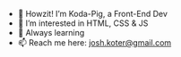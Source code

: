 - 🐷 Howzit! I’m Koda-Pig, a Front-End Dev
- 👀 I’m interested in HTML, CSS & JS
- 🌱 Always learning 
- 📫 Reach me here: josh.koter@gmail.com
